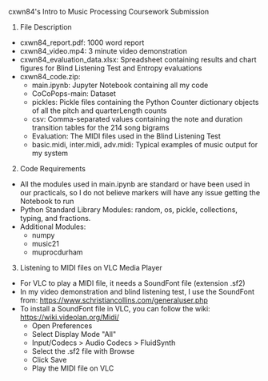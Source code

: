cxwn84's Intro to Music Processing Coursework Submission

1. File Description
- cxwn84_report.pdf: 1000 word report
- cxwn84_video.mp4: 3 minute video demonstration
- cxwn84_evaluation_data.xlsx: Spreadsheet containing results and chart figures for Blind Listening Test and Entropy evaluations
- cxwn84_code.zip: 
    - main.ipynb: Jupyter Notebook containing all my code
    - CoCoPops-main: Dataset
    - pickles: Pickle files containing the Python Counter dictionary objects of all the pitch and quarterLength counts
    - csv: Comma-separated values containing the note and duration transition tables for the 214 song bigrams
    - Evaluation: The MIDI files used in the Blind Listening Test
    - basic.midi, inter.midi, adv.midi: Typical examples of music output for my system

2. Code Requirements
- All the modules used in main.ipynb are standard or have been used in our practicals, so I do not believe markers will have any issue getting the Notebook to run
- Python Standard Library Modules: random, os, pickle, collections, typing, and fractions.
- Additional Modules:
    - numpy
    - music21
    - muprocdurham 

3. Listening to MIDI files on VLC Media Player
- For VLC to play a MIDI file, it needs a SoundFont file (extension .sf2)
- In my video demonstration and blind listening test, I use the SoundFont from: https://www.schristiancollins.com/generaluser.php
- To install a SoundFont file in VLC, you can follow the wiki: https://wiki.videolan.org/Midi/
    - Open Preferences
    - Select Display Mode "All"
    - Input/Codecs > Audio Codecs > FluidSynth
    - Select the .sf2 file with Browse
    - Click Save
    - Play the MIDI file on VLC
